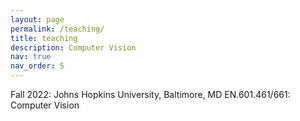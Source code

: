 ```yaml
---
layout: page
permalink: /teaching/
title: teaching
description: Computer Vision
nav: true
nav_order: 5
---
```


Fall 2022: Johns Hopkins University, Baltimore, MD
EN.601.461/661: Computer Vision
